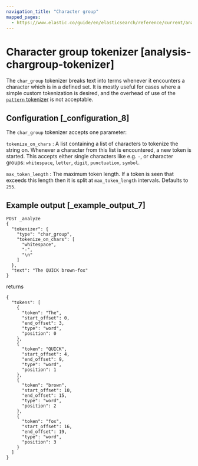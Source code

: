 ```yaml
---
navigation_title: "Character group"
mapped_pages:
  - https://www.elastic.co/guide/en/elasticsearch/reference/current/analysis-chargroup-tokenizer.html
---
```


# Character group tokenizer [analysis-chargroup-tokenizer]


The `char_group` tokenizer breaks text into terms whenever it encounters a character which is in a defined set. It is mostly useful for cases where a simple custom tokenization is desired, and the overhead of use of the [`pattern` tokenizer](/reference/data-analysis/text-analysis/analysis-pattern-tokenizer.md) is not acceptable.


## Configuration [_configuration_8]

The `char_group` tokenizer accepts one parameter:

`tokenize_on_chars`
:   A list containing a list of characters to tokenize the string on. Whenever a character from this list is encountered, a new token is started. This accepts either single characters like e.g. `-`, or character groups: `whitespace`, `letter`, `digit`, `punctuation`, `symbol`.

`max_token_length`
:   The maximum token length. If a token is seen that exceeds this length then it is split at `max_token_length` intervals. Defaults to `255`.


## Example output [_example_output_7]

```console
POST _analyze
{
  "tokenizer": {
    "type": "char_group",
    "tokenize_on_chars": [
      "whitespace",
      "-",
      "\n"
    ]
  },
  "text": "The QUICK brown-fox"
}
```

returns

```console-result
{
  "tokens": [
    {
      "token": "The",
      "start_offset": 0,
      "end_offset": 3,
      "type": "word",
      "position": 0
    },
    {
      "token": "QUICK",
      "start_offset": 4,
      "end_offset": 9,
      "type": "word",
      "position": 1
    },
    {
      "token": "brown",
      "start_offset": 10,
      "end_offset": 15,
      "type": "word",
      "position": 2
    },
    {
      "token": "fox",
      "start_offset": 16,
      "end_offset": 19,
      "type": "word",
      "position": 3
    }
  ]
}
```

